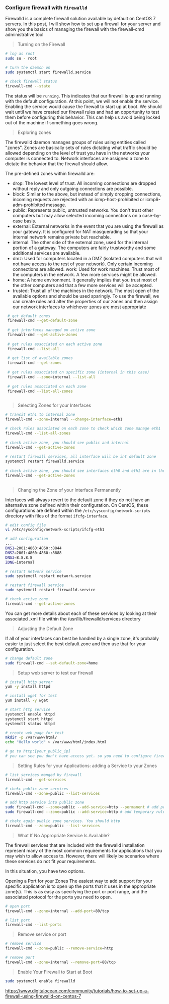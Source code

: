 ### Configure firewall with `firewalld`

Firewalld is a complete firewall solution available by default on CentOS 7 servers. 
In this post, I will show how to set up a firewall for your server and show you the basics of managing the firewall with the firewall-cmd administrative tool

> Turning on the Firewall

```sh
# log as root
sudo su - root

# turn the daemon on
sudo systemctl start firewalld.service

# check firewall status
firewall-cmd --state

```

The status will be `running`. This indicates that our firewall is up and running with the default configuration.
At this point, we will not enable the service. Enabling the service would cause the firewall to start up at boot. We should wait until we have created our firewall rules and had an opportunity to test them before configuring this behavior. This can help us avoid being locked out of the machine if something goes wrong.

> Exploring zones

The firewalld daemon manages groups of rules using entities called "zones". Zones are basically sets of rules dictating what traffic should be allowed depending on the level of trust you have in the networks your computer is connected to. Network interfaces are assigned a zone to dictate the behavior that the firewall should allow.

The pre-defined zones within firewalld are:

- drop: The lowest level of trust. All incoming connections are dropped without reply and only outgoing connections are possible.
- block: Similar to the above, but instead of simply dropping connections, incoming requests are rejected with an icmp-host-prohibited or icmp6-adm-prohibited message.
- public: Represents public, untrusted networks. You don't trust other computers but may allow selected incoming connections on a case-by-case basis.
- external: External networks in the event that you are using the firewall as your gateway. It is configured for NAT masquerading so that your internal network remains private but reachable.
- internal: The other side of the external zone, used for the internal portion of a gateway. The computers are fairly trustworthy and some additional services are available.
- dmz: Used for computers located in a DMZ (isolated computers that will not have access to the rest of your network). Only certain incoming connections are allowed.
work: Used for work machines. Trust most of the computers in the network. A few more services might be allowed.
- home: A home environment. It generally implies that you trust most of the other computers and that a few more services will be accepted.
- trusted: Trust all of the machines in the network. The most open of the available options and should be used sparingly.
To use the firewall, we can create rules and alter the properties of our zones and then assign our network interfaces to whichever zones are most appropriate

```sh 
 # get default zones
 firewall-cmd --get-default-zone
 
 # get interfaces managed on active zone
 firewall-cmd --get-active-zones
 
 # get rules associated on each active zone
 firewall-cmd --list-all
 
 # get list of available zones
 firewall-cmd --get-zones
 
 # get rules associated on specific zone (internal in this case)
 firewall-cmd --zone=internal --list-all
 
 # get rules associated on each zone
 firewall-cmd --list-all-zones
 
 ```
 
 > Selecting Zones for your Interfaces

```sh
# transit eth1 to internal zone
firewall-cmd --zone=internal --change-interface=eth1

# check rules associated on each zone to check which zone manage eth1
firewall-cmd --list-all-zones
 
# check active zone, you should see public and internal
firewall-cmd --get-active-zones
 
# restart firewall services, all interface will be int default zone
systemctl restart firewalld.service
 
# check active zone, you should see interfaces eth0 and eth1 are in the same zone: public
firewall-cmd --get-active-zones
 
```


> Changing the Zone of your Interface Permanently  

Interfaces will always revert to the default zone if they do not have an alternative zone defined within their configuration. On CentOS, these configurations are defined within the `/etc/sysconfig/network-scripts` directory with files of the format `ifcfg-interface`.

```sh
# edit config file
vi /etc/sysconfig/network-scripts/ifcfg-eth1

# add configuration
...
DNS1=2001:4860:4860::8844
DNS2=2001:4860:4860::8888
DNS3=8.8.8.8
ZONE=internal

# restart network service
sudo systemctl restart network.service

# restart firewall service
sudo systemctl restart firewalld.service

# check active zone
firewall-cmd --get-active-zones

```

You can get more details about each of these services by looking at their associated .xml file within the /usr/lib/firewalld/services directory


> Adjusting the Default Zone

If all of your interfaces can best be handled by a single zone, it's probably easier to just select the best default zone and then use that for your configuration.

```sh
# change default zone
sudo firewall-cmd --set-default-zone=home

```

> Setup web server to test our firewall

```sh
# install http server
yum -y install httpd

# install wget for test
yum install -y wget 

# start http service
systemctl enable httpd
systemctl start httpd
systemctl status httpd

# create web page for test
mkdir -p /var/www/html/
echo "Hello world" > /var/www/html/index.html

# go to http:[your_public_ip]
# you can see you don't have access yet. so you need to configure firewall to allow http or open port 80.
```


> Setting Rules for your Applications: adding a Service to your Zones

```sh
# list services manged by firewall
firewall-cmd --get-services

# chekc public zone services
firewall-cmd --zone=public --list-services

# add http service into public zone
sudo firewall-cmd --zone=public --add-service=http --permanent # add permanent rule
sudo firewall-cmd --zone=public --add-service=http # add temporary rule. Role will e lost after reboot

# chekc again public zone services. You should http
firewall-cmd --zone=public --list-services

```

> What If No Appropriate Service Is Available?  

The firewall services that are included with the firewalld installation represent many of the most common requirements for applications that you may wish to allow access to. However, there will likely be scenarios where these services do not fit your requirements.

In this situation, you have two options.

Opening a Port for your Zones
The easiest way to add support for your specific application is to open up the ports that it uses in the appropriate zone(s). This is as easy as specifying the port or port range, and the associated protocol for the ports you need to open.

```sh
# open port
firewall-cmd --zone=internal --add-port=80/tcp

# list port 
firewall-cmd --list-ports

```


> Remove service or port

```sh
# remove service
firewall-cmd --zone=public --remove-service=http

# remove port
firewall-cmd --zone=internal --remove-port=80/tcp
```


> Enable Your Firewall to Start at Boot

```sh
sudo systemctl enable firewalld
```

https://www.digitalocean.com/community/tutorials/how-to-set-up-a-firewall-using-firewalld-on-centos-7 
 
 
 
 
 
 
 ```
